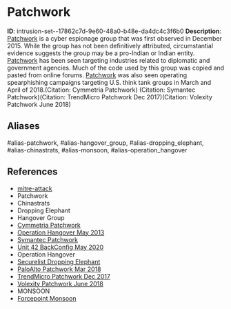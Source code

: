 # Patchwork

**ID**: intrusion-set--17862c7d-9e60-48a0-b48e-da4dc4c3f6b0
**Description**: [Patchwork](https://attack.mitre.org/groups/G0040) is a cyber espionage group that was first observed in December 2015. While the group has not been definitively attributed, circumstantial evidence suggests the group may be a pro-Indian or Indian entity. [Patchwork](https://attack.mitre.org/groups/G0040) has been seen targeting industries related to diplomatic and government agencies. Much of the code used by this group was copied and pasted from online forums. [Patchwork](https://attack.mitre.org/groups/G0040) was also seen operating spearphishing campaigns targeting U.S. think tank groups in March and April of 2018.(Citation: Cymmetria Patchwork) (Citation: Symantec Patchwork)(Citation: TrendMicro Patchwork Dec 2017)(Citation: Volexity Patchwork June 2018)

## Aliases
#alias-patchwork, #alias-hangover_group, #alias-dropping_elephant, #alias-chinastrats, #alias-monsoon, #alias-operation_hangover

## References
- [mitre-attack](https://attack.mitre.org/groups/G0040)
- Patchwork
- Chinastrats
- Dropping Elephant
- Hangover Group
- [Cymmetria Patchwork](https://web.archive.org/web/20180825085952/https://s3-us-west-2.amazonaws.com/cymmetria-blog/public/Unveiling_Patchwork.pdf)
- [Operation Hangover May 2013](http://enterprise-manage.norman.c.bitbit.net/resources/files/Unveiling_an_Indian_Cyberattack_Infrastructure.pdf)
- [Symantec Patchwork](http://www.symantec.com/connect/blogs/patchwork-cyberespionage-group-expands-targets-governments-wide-range-industries)
- [Unit 42 BackConfig May 2020](https://unit42.paloaltonetworks.com/updated-backconfig-malware-targeting-government-and-military-organizations/)
- Operation Hangover
- [Securelist Dropping Elephant](https://securelist.com/the-dropping-elephant-actor/75328/)
- [PaloAlto Patchwork Mar 2018](https://researchcenter.paloaltonetworks.com/2018/03/unit42-patchwork-continues-deliver-badnews-indian-subcontinent/)
- [TrendMicro Patchwork Dec 2017](https://documents.trendmicro.com/assets/tech-brief-untangling-the-patchwork-cyberespionage-group.pdf)
- [Volexity Patchwork June 2018](https://www.volexity.com/blog/2018/06/07/patchwork-apt-group-targets-us-think-tanks/)
- MONSOON
- [Forcepoint Monsoon](https://www.forcepoint.com/sites/default/files/resources/files/forcepoint-security-labs-monsoon-analysis-report.pdf)

